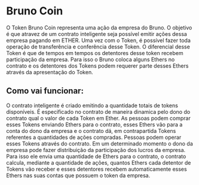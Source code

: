 # Bruno Coin

O Token Bruno Coin representa uma ação da empresa do Bruno. O objetivo é que atravez de um contrato inteligente seja possível emitir ações dessa empresa pagando em ETHER. Uma vez com o Token, é possível fazer toda operação de transferência e conferência desse Token. O diferencial desse Token é que de tempos em tempos os detentores desse token recebem participação da empresa. Para isso o Bruno coloca alguns Ethers no contrato e os detentores dos Tokens podem requerer parte desses Ethers através da apresentação do Token.


## Como vai funcionar:

O contrato inteligente é criado emitindo a quantidade totais de tokens disponíveis.
É especificado no contrato de maneira dinamica pelo dono do contrato qual o valor de cada Token em Ether.
As pessoas podem comprar esses Tokens enviando Ethers para o contrato, esses Ethers vão para a conta do dono da empresa e o contrato dá, em contrapartida Tokens referentes a quantidades de ações compradas.
Pessoas podem operar esses Tokens através do contrato.
Em um determinado momento o dono da empresa pode fazer distribuição da participação dos lucros da empresa. Para isso ele envia uma quantidade de Ethers para o contrato, o contrato calcula, mediante a quantidade de ações, quantos Ethers cada detentor de Tokens vão receber e esses detentores recebem automaticamente esses Ethers nas suas contas que possuem o token da empresa.



